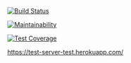 [![Build Status](https://travis-ci.org/travis-ci/travis-web.svg?branch=master)](https://travis-ci.org/travis-ci/travis-web)

[![Maintainability](https://api.codeclimate.com/v1/badges/a99a88d28ad37a79dbf6/maintainability)](https://codeclimate.com/github/codeclimate/codeclimate/maintainability)

[![Test Coverage](https://api.codeclimate.com/v1/badges/a99a88d28ad37a79dbf6/test_coverage)](https://codeclimate.com/github/codeclimate/codeclimate/test_coverage)

https://test-server-test.herokuapp.com/
